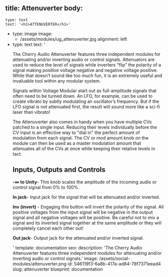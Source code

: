 title: Attenuverter
body:
  -
    type: text
    text: '<h1>ATTENUVERTER</h1>'
  -
    type: image
    image:
      - /assets/modules/ug_attenuverter.jpg
    alignment: left
  -
    type: text
    text: '<p>The Cherry Audio Attenuverter features three independent modules for attenuating and/or inverting audio or control signals. Attenuators are used to reduce the level of signals while inverters “flip” the polarity of a signal making positive voltage negative and negative voltage positive. While that doesn’t sound like too much fun, it is an extremely useful and invaluable tool within any modular system.<br></p><p>Signals within Voltage Modular start out as full-amplitude signals that often need to be turned down. An LFO, for example, can be used to create vibrato by subtly modulating an oscillator’s frequency. But if the LFO signal is not attenuated first, the result will sound more like a sci-fi laser than vibrato!</p><p>The Attenuverter also comes in handy when you have multiple CVs patched to a single input. Reducing their levels individually before the CV input is an effective way to "dial in" the perfect amount of modulation from each signal. The CV or mod amount knob on the module can then be used as a master modulation amount that attenuates all of the CVs at once while keeping their relative levels in tact.</p><h2>Inputs, Outputs and Controls</h2><p><strong>-∞ to Unity</strong>- This knob scales the amplitude of the incoming audio or control signal from 0% to 100%.</p><p><strong>In jack</strong>- Input jack for the signal that will be attenuated and/or inverted.</p><p><strong>Inv (invert)</strong>&nbsp;- Engaging this button will invert the polarity of the signal. All positive voltages from the input signal will be negative in the output signal and all negative voltages will be positive. Be careful not to mix a signal and its inverted signal together at the same amplitude or they will completely cancel each other out!</p><p><strong>Out jack</strong>- Output jack for the attenuated and/or inverted signal.</p>'
template: documentation
seo:
  description: 'The Cherry Audio Attenuverter features three independent modules for attenuating and/or inverting audio or control signals.'
  image: /assets/social-modules/attenuverter.png
id: 546119f3-6a8b-417a-ad84-78f7371eead4
slug: attenuverter
blueprint: documentation
